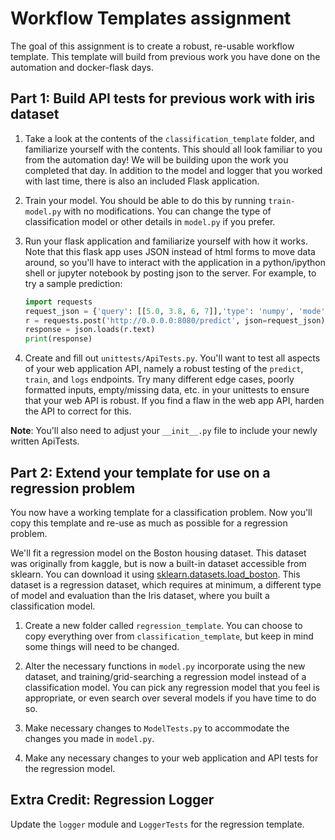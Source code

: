 # Workflow Templates assignment

The goal of this assignment is to create a robust, re-usable workflow template. This template will build from previous
work you have done on the automation and docker-flask days.


## Part 1: Build API tests for previous work with iris dataset

1. Take a look at the contents of the `classification_template` folder, and familiarize yourself with the contents. This
 should all look familiar to you from the automation day! We will be building upon the work you completed that day. 
 In addition to the model and logger that you worked with last time, there is also an included 
 Flask application.

2. Train your model. You should be able to do this by running `train-model.py` with no modifications. You can change the
 type of classification model or other details in `model.py` if you prefer.
 
3. Run your flask application and familiarize yourself with how it works. Note that this flask app uses JSON instead of 
html forms to move data around, so you'll have to interact with the application in a python/ipython shell or jupyter 
notebook by posting json to the server. For example, to try a sample prediction:
    ```python
    import requests
    request_json = {'query': [[5.0, 3.8, 6, 7]],'type': 'numpy', 'mode': 'test'}
    r = requests.post('http://0.0.0.0:8080/predict', json=request_json)
    response = json.loads(r.text)
    print(response)
    ```
 
4. Create and fill out `unittests/ApiTests.py`. You'll want to test all aspects of your web application API, namely a 
robust testing of the `predict`, `train`, and `logs` endpoints. Try many different edge cases, poorly formatted inputs,
empty/missing data, etc. in your unittests to ensure that your web API is robust. If you find a flaw in the web app API, 
harden the API to correct for this.  

**Note**: You'll also need to adjust your `__init__.py` file to include your newly written ApiTests.

## Part 2: Extend your template for use on a regression problem

You now have a working template for a classification problem. Now you'll copy this template and re-use as much as
possible for a regression problem. 

We'll fit a regression model on the Boston housing dataset. This dataset was originally from kaggle, but is now a built-in dataset accessible from sklearn. You can download it using [sklearn.datasets.load_boston](https://scikit-learn.org/stable/modules/generated/sklearn.datasets.load_boston.html).
This dataset is a regression dataset, which requires at minimum, a different type of model and evaluation than the Iris dataset,
where you built a classification model. 

1. Create a new folder called `regression_template`. You can choose to copy everything over from `classification_template`, 
but keep in mind some things will need to be changed. 

2. Alter the necessary functions in `model.py` incorporate using the new dataset, and training/grid-searching a 
regression model instead of a classification model. You can pick any regression model that you feel is appropriate, or 
even search over several models if you have time to do so.

3. Make necessary changes to `ModelTests.py` to accommodate the changes you made in `model.py`.

4. Make any necessary changes to your web application and API tests for the regression model.

## Extra Credit: Regression Logger
Update the `logger` module and `LoggerTests` for the regression template.
